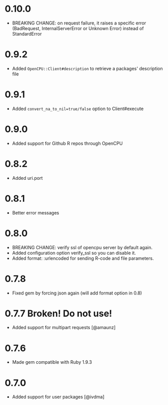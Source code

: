# 0.10.0

* BREAKING CHANGE: on request failure, it raises a specific error (BadRequest, InternalServerError or Unknown Error)
  instead of StandardError

# 0.9.2

* Added `OpenCPU::Client#description` to retrieve a packages' description file

# 0.9.1

* Added `convert_na_to_nil=true/false` option to Client#execute

# 0.9.0

* Added support for Github R repos through OpenCPU

# 0.8.2

* Added uri.port 

# 0.8.1

* Better error messages

# 0.8.0

* BREAKING CHANGE: verify ssl of opencpu server by default again.
* Added configuration option verify_ssl so you can disable it.
* Added format: :urlencoded for sending R-code and file parameters.

# 0.7.8

* Fixed gem by forcing json again (will add format option in 0.8)

# 0.7.7 Broken! Do not use!

* Added support for multipart requests [@amaunz]

# 0.7.6

* Made gem compatible with Ruby 1.9.3

# 0.7.0

* Added support for user packages [@ivdma]

